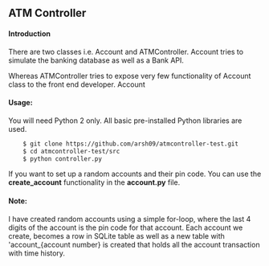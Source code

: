 ## ATM Controller

#### Introduction

There are two classes i.e. Account and ATMController. Account tries to simulate the banking database as well as a Bank API. 

Whereas ATMController tries to expose very few functionality of Account class to the front end developer. Account

#### Usage: 

You will need Python 2 only. All basic pre-installed Python libraries are used. 

```bash
    $ git clone https://github.com/arsh09/atmcontroller-test.git
    $ cd atmcontroller-test/src 
    $ python controller.py
```

If you want to set up a random accounts and their pin code. You can use the **create_account** functionality in the **account.py** file.

#### Note:

I have created random accounts using a simple for-loop, where the last 4 digits of the account is the pin code for that account. Each account we create, becomes a row in SQLite table as well as a new table with 'account_{account number} is created that holds all the account transaction with time history.